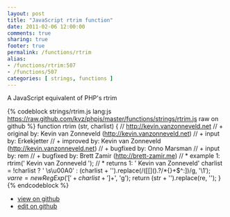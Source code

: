 ```yaml
---
layout: post
title: "JavaScript rtrim function"
date: 2011-02-06 12:00:00
comments: true
sharing: true
footer: true
permalink: /functions/rtrim
alias:
- /functions/rtrim:507
- /functions/507
categories: [ strings, functions ]
---
```

A JavaScript equivalent of PHP's rtrim
<!-- more -->
{% codeblock strings/rtrim.js lang:js https://raw.github.com/kvz/phpjs/master/functions/strings/rtrim.js raw on github %}
function rtrim (str, charlist) {
    // http://kevin.vanzonneveld.net
    // +   original by: Kevin van Zonneveld (http://kevin.vanzonneveld.net)
    // +      input by: Erkekjetter
    // +   improved by: Kevin van Zonneveld (http://kevin.vanzonneveld.net)
    // +   bugfixed by: Onno Marsman
    // +   input by: rem
    // +   bugfixed by: Brett Zamir (http://brett-zamir.me)
    // *     example 1: rtrim('    Kevin van Zonneveld    ');
    // *     returns 1: '    Kevin van Zonneveld'
    charlist = !charlist ? ' \\s\u00A0' : (charlist + '').replace(/([\[\]\(\)\.\?\/\*\{\}\+\$\^\:])/g, '\\$1');
    var re = new RegExp('[' + charlist + ']+$', 'g');
    return (str + '').replace(re, '');
}
{% endcodeblock %}
<ul>
 <li><a href="https://github.com/kvz/phpjs/blob/master/functions/strings/rtrim.js">view on github</a></li>
 <li><a href="https://github.com/kvz/phpjs/edit/master/functions/strings/rtrim.js">edit on github</a></li>
</ul>
